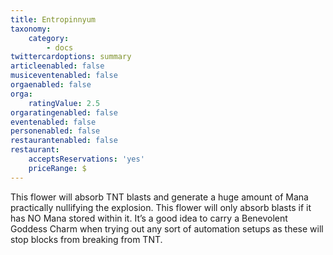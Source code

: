```yaml
---
title: Entropinnyum
taxonomy:
    category:
        - docs
twittercardoptions: summary
articleenabled: false
musiceventenabled: false
orgaenabled: false
orga:
    ratingValue: 2.5
orgaratingenabled: false
eventenabled: false
personenabled: false
restaurantenabled: false
restaurant:
    acceptsReservations: 'yes'
    priceRange: $
---
```


This flower will absorb TNT blasts and generate a huge amount of Mana practically nullifying the explosion. This flower will only absorb blasts if it has NO Mana stored within it. It’s a good idea to carry a Benevolent Goddess Charm when trying out any sort of automation setups as these will stop blocks from breaking from TNT.